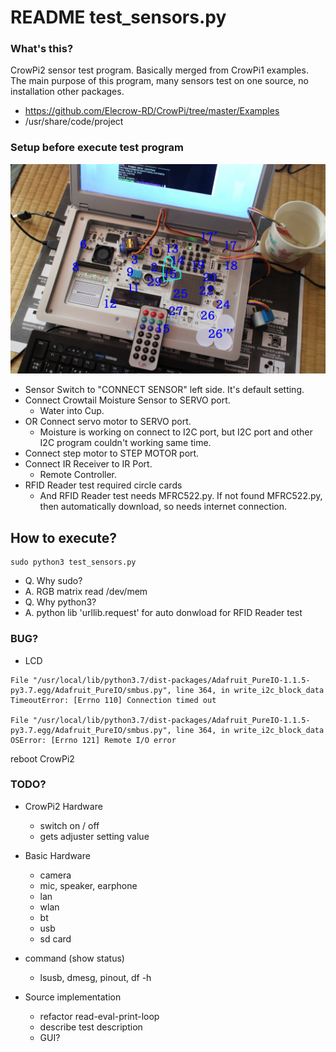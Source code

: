 # README test_sensors.py

### What's this?
CrowPi2 sensor test program. Basically merged from CrowPi1 examples. The main purpose of this program, many sensors test on one source, no installation other packages.
+ https://github.com/Elecrow-RD/CrowPi/tree/master/Examples
+ /usr/share/code/project

### Setup before execute test program
![image](https://github.com/kensuke/CrowPi2/blob/main/Examples/test_sensors.jpg)
+ Sensor Switch to "CONNECT SENSOR" left side. It's default setting.
+ Connect Crowtail Moisture Sensor to SERVO port.
  + Water into Cup.
+ OR Connect servo motor to SERVO port.
  + Moisture is working on connect to I2C port, but I2C port and other I2C program couldn't working same time.
+ Connect step motor to STEP MOTOR port.
+ Connect IR Receiver to IR Port.
  + Remote Controller.
+ RFID Reader test required circle cards
  + And RFID Reader test needs MFRC522.py. If not found MFRC522.py, then automatically download, so needs internet connection.

## How to execute?
~~~~
sudo python3 test_sensors.py
~~~~

+ Q. Why sudo?
+ A. RGB matrix read /dev/mem
+ Q. Why python3?
+ A. python lib 'urllib.request' for auto donwload for RFID Reader test

### BUG?
+ LCD
~~~~
File "/usr/local/lib/python3.7/dist-packages/Adafruit_PureIO-1.1.5-py3.7.egg/Adafruit_PureIO/smbus.py", line 364, in write_i2c_block_data
TimeoutError: [Errno 110] Connection timed out

File "/usr/local/lib/python3.7/dist-packages/Adafruit_PureIO-1.1.5-py3.7.egg/Adafruit_PureIO/smbus.py", line 364, in write_i2c_block_data
OSError: [Errno 121] Remote I/O error
~~~~
reboot CrowPi2

### TODO?
+ CrowPi2 Hardware
  + switch on / off
  + gets adjuster setting value

+ Basic Hardware
  + camera
  + mic, speaker, earphone
  + lan
  + wlan
  + bt
  + usb
  + sd card

+ command (show status)
  + lsusb, dmesg, pinout, df -h

+ Source implementation
  + refactor read-eval-print-loop
  + describe test description
  + GUI?
